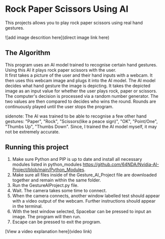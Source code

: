 # Rock Paper Scissors Using AI

 This projects allows you to play rock paper scissors using real hand gestures. 
 

![add image descrition here](direct image link here)

## The Algorithm

This program uses an AI model trained to recognise certain hand gestures. Using this AI it plays rock paper scissors with the user.  
It first takes a picture of the user and their hand inputs with a webcam. It then uses this webcam image and plugs it into the AI model. The AI model decides what hand gesture the image is depicting. It takes the depicted image as an input value for whether the user plays rock, paper or scissors.  
The computer's decision is processed via a random number generator. The two values are then compared to decides who wins the round. Rounds are continuously played until the user stops the program.  
  
sidenote: The AI was trained to be able to recognise a few other hand gestures: "Paper", "Rock", "Scissors(like a peace sign)", "OK", "Point/One", "Thumbs Up", "Thumbs Down". Since, I trained the AI model myself, it may not be extremely accurate.

## Running this project

1. Make sure Python and PIP is up to date and install all necessary modules listed in python_modules https://github.com/64NDA/Nvidia-AI-Project/blob/main/Python_Modules.
2. Make sure all files inside of the Gesture_AI_Project file are downloaded together and remain within the same folder.
3. Run the GestureAIProject.py file.
4. Wait. The camera takes some time to connect.
5. When the camera connects, another window labelled test should appear with a video output of the webcam. Further instructions should appear in the terminal.
6. With the test window selected, Spacebar can be pressed to input an image. The program will then run.
7. Escape can be pressed to exit the program.

[View a video explanation here](video link)
